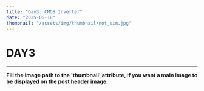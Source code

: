 ```yaml
---
title: "Day3: CMOS Inverter"
date: "2025-06-18"
thumbnail: "/assets/img/thumbnail/not_sim.jpg"
---
```


# DAY3
---

**Fill the image path to the 'thumbnail' attribute, if you want a main image to be displayed on the post header image.**

